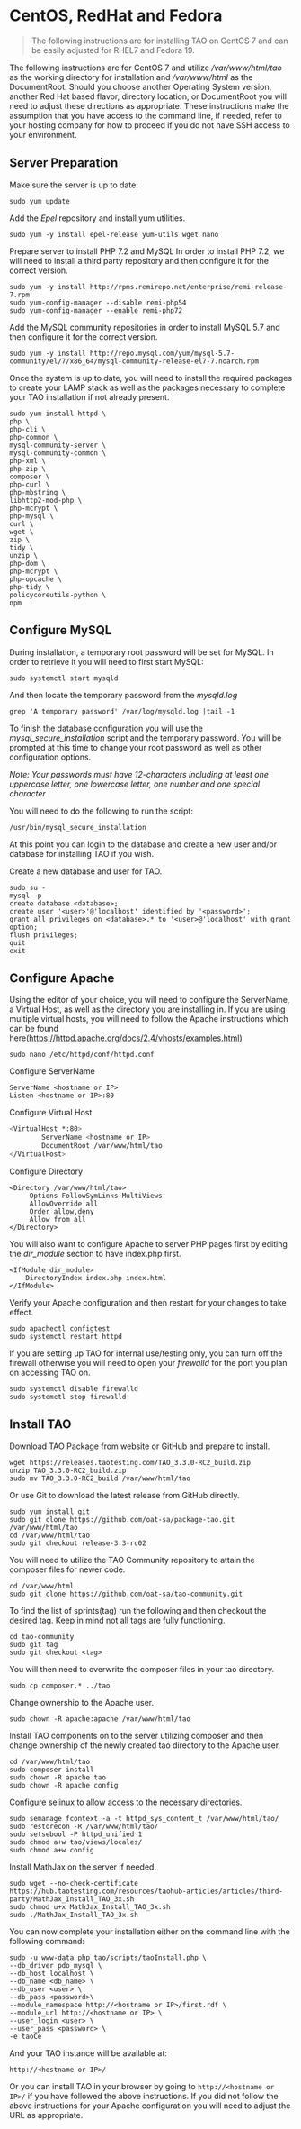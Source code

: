 # CentOS, RedHat and Fedora

> The following instructions are for installing TAO on CentOS 7 and can be easily adjusted for RHEL7 and Fedora 19.

The following instructions are for CentOS 7 and utilize _/var/www/html/tao_ as the working directory for installation and _/var/www/html_ as the DocumentRoot. Should you choose another Operating System version, another Red Hat based flavor, directory location, or DocumentRoot you will need to adjust these directions as appropriate. These instructions make the assumption that you have access to the command line, if needed, refer to your hosting company for how to proceed if you do not have SSH access to your environment.

## Server Preparation
Make sure the server is up to date:

```
sudo yum update
```

Add the _Epel_ repository and install yum utilities.

```
sudo yum -y install epel-release yum-utils wget nano
```

Prepare server to install PHP 7.2 and MySQL
In order to install PHP 7.2, we will need to install a third party repository and then configure it for the correct version.
```
sudo yum -y install http://rpms.remirepo.net/enterprise/remi-release-7.rpm
sudo yum-config-manager --disable remi-php54
sudo yum-config-manager --enable remi-php72
```

Add the MySQL community repositories in order to install MySQL 5.7 and then configure it for the correct version.
```
sudo yum -y install http://repo.mysql.com/yum/mysql-5.7-community/el/7/x86_64/mysql-community-release-el7-7.noarch.rpm
```

Once the system is up to date, you will need to install the required packages to create your LAMP stack as well as the packages necessary to complete your TAO installation if not already present.

```
sudo yum install httpd \
php \
php-cli \
php-common \
mysql-community-server \
mysql-community-common \
php-xml \
php-zip \
composer \
php-curl \
php-mbstring \
libhttp2-mod-php \
php-mcrypt \
php-mysql \
curl \
wget \
zip \
tidy \
unzip \
php-dom \
php-mcrypt \
php-opcache \
php-tidy \
policycoreutils-python \
npm 
```

## Configure MySQL

During installation, a temporary root password will be set for MySQL. In order to retrieve it you will need to first start MySQL:

```
sudo systemctl start mysqld
```

And then locate the temporary password from the *mysqld.log*

```
grep 'A temporary password' /var/log/mysqld.log |tail -1
```

To finish the database configuration you will use the *mysql_secure_installation* script and the temporary password. You will be prompted at this time to change your root password as well as other configuration options. 

*Note: Your passwords must have 12-characters including at least one uppercase letter, one lowercase letter, one number and one special character*

You will need to do the following to run the script:

```
/usr/bin/mysql_secure_installation
```

At this point you can login to the database and create a new user and/or database for installing TAO if you wish.

Create a new database and user for TAO.

```
sudo su -
mysql -p
create database <database>;
create user '<user>'@'localhost' identified by '<password>';
grant all privileges on <database>.* to '<user>@'localhost' with grant option;
flush privileges;
quit
exit
```


## Configure Apache
Using the editor of your choice, you will need to configure the ServerName, a Virtual Host, as well as the directory you are installing in. If you are using multiple virtual hosts, you will need to follow the Apache instructions which can be found here(https://httpd.apache.org/docs/2.4/vhosts/examples.html)

```
sudo nano /etc/httpd/conf/httpd.conf
```

Configure ServerName

```
ServerName <hostname or IP>
Listen <hostname or IP>:80
```
Configure Virtual Host
```bash
<VirtualHost *:80>
        ServerName <hostname or IP>
        DocumentRoot /var/www/html/tao
</VirtualHost>
```

Configure Directory

```
<Directory /var/www/html/tao>
     Options FollowSymLinks MultiViews
     AllowOverride all
     Order allow,deny
     Allow from all
</Directory>
```

You will also want to configure Apache to server PHP pages first by editing the _dir_module_ section to have index.php first.
```
<IfModule dir_module>
    DirectoryIndex index.php index.html
</IfModule>
```

Verify your Apache configuration and then restart for your changes to take effect.

```
sudo apachectl configtest
sudo systemctl restart httpd
```

If you are setting up TAO for internal use/testing only, you can turn off the firewall otherwise you will need to open your _firewalld_ for the port you plan on accessing TAO on. 

```
sudo systemctl disable firewalld
sudo systemctl stop firewalld
```

## Install TAO

Download TAO Package from website or GitHub and prepare to install.

```
wget https://releases.taotesting.com/TAO_3.3.0-RC2_build.zip
unzip TAO_3.3.0-RC2_build.zip
sudo mv TAO_3.3.0-RC2_build /var/www/html/tao
```

Or use Git to download the latest release from GitHub directly.
```
sudo yum install git
sudo git clone https://github.com/oat-sa/package-tao.git /var/www/html/tao
cd /var/www/html/tao
sudo git checkout release-3.3-rc02
```

You will need to utilize the TAO Community repository to attain the composer files for newer code. 

```
cd /var/www/html
sudo git clone https://github.com/oat-sa/tao-community.git
```

To find the list of sprints(tag) run the following and then checkout the desired tag. Keep in mind not all tags are fully functioning.

```
cd tao-community
sudo git tag
sudo git checkout <tag>
```

You will then need to overwrite the composer files in your tao directory.

```
sudo cp composer.* ../tao
```

Change ownership to the Apache user.

```
sudo chown -R apache:apache /var/www/html/tao
```

Install TAO components on to the server utilizing composer and then change ownership of the newly created tao directory to the Apache user.

```
cd /var/www/html/tao
sudo composer install
sudo chown -R apache tao
sudo chown -R apache config
```

Configure selinux to allow access to the necessary directories.

```
sudo semanage fcontext -a -t httpd_sys_content_t /var/www/html/tao/
sudo restorecon -R /var/www/html/tao/
sudo setsebool -P httpd_unified 1
sudo chmod a+w tao/views/locales/
sudo chmod a+w config
```

Install MathJax on the server if needed.

```
sudo wget --no-check-certificate  https://hub.taotesting.com/resources/taohub-articles/articles/third-party/MathJax_Install_TAO_3x.sh
sudo chmod u+x MathJax_Install_TAO_3x.sh
sudo ./MathJax_Install_TAO_3x.sh
```

You can now complete your installation either on the command line with the following command:

```
sudo -u www-data php tao/scripts/taoInstall.php \
--db_driver pdo_mysql \
--db_host localhost \
--db_name <db_name> \
--db_user <user> \
--db_pass <password>\
--module_namespace http://<hostname or IP>/first.rdf \
--module_url http://<hostname or IP> \
--user_login <user> \
--user_pass <password> \
-e taoCe
```

And your TAO instance will be available at:

```
http://<hostname or IP>/
```

Or you can install TAO in your browser by going to `http://<hostname or IP>/` if you have followed the above instructions. If you did not follow the above instructions for your Apache configuration you will need to adjust the URL as appropriate. 

